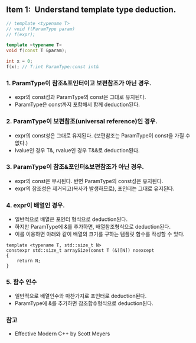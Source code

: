 ## Item 1: Understand template type deduction.

```C++
// template <typename T>
// void f(ParamType param)
// f(expr);

template <typename T>
void f(const T &param);

int x = 0;
f(x); // T:int ParamType:const int&
```

### 1. ParamType이 참조&포인터이고 보편참조가 아닌 경우.
* expr의 const성과 ParamType의 const은 그대로 유지된다.
* ParamType은 const까지 포함해서 함께 deduction된다.

### 2. ParamType이 보편참조(universal reference)인 경우.
* expr의 const성은 그대로 유지된다. (보편참조는 ParamType이 const을 가질 수 없다.)
* lvalue인 경우 T&, rvalue인 경우 T&&로 deduction된다.

### 3. ParamType이 참조&포인터&보편참조가 아닌 경우.
* expr의 const은 무시된다. 반면 ParamType의 const성은 유지된다.
* expr의 참조성은 제거되고(복사가 발생하므로), 포인터는 그대로 유지된다.

### 4. expr이 배열인 경우.
* 일반적으로 배열은 포인터 형식으로 deduction된다.
* 하지만 ParamType에 &를 추가하면, 배열참조형식으로 deduction된다.
* 이를 이용하면 아래와 같이 배열의 크기를 구하는 템플릿 함수를 작성할 수 있다.
```
template <typename T, std::size_t N>
constexpr std::size_t arraySize(const T (&)[N]) noexcept
{
    return N;
}
```

### 5. 함수 인수
* 일반적으로 배열인수와 마찬가지로 포인터로 deduction된다.
* ParamType에 &를 추가하면 참조함수형식으로 deduction된다.

### 참고
* Effective Modern C++ by Scott Meyers
